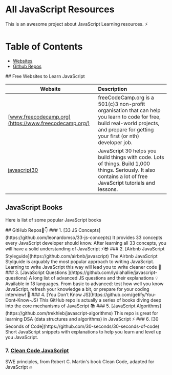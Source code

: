 # All JavaScript Resources
This is an awesome project about JavaScript Learning resources. ⚡

Table of Contents
=================
- [Websites](#websites)
- [Github Repos](#github-repos)

  
<a name="websites" />
## Free Websites to Learn JavaScript

| Website                                       | Description                                                                                                                                                                                                                   |
| --------------------------------------------- | :---------------------------------------------------------------------------------------------------------------------------------------------------------------------------------------------------------------------------- |
| [www.freecodecamp.org](https://www.freecodecamp.org/) | freeCodeCamp.org is a 501(c)3 non-profit organisation that can help you learn to code for free, build real-world projects, and prepare for getting your first (or nth) developer job.|
|[javascript30](https://javascript30.com/)|JavaScript 30 helps you build things with code. Lots of things. Build 1,000 things. Seriously. It also contains a lot of free JavaScript tutorials and lessons.|

## JavaScript Books
Here is list of some popular JavaScript books

<a name="github-repos" />
## GitHub Repos🧵👇
### 1. [33 JS Concepts](https://github.com/leonardomso/33-js-concepts)
It provides 33 concepts every JavaScript developer should know.
After learning all 33 concepts, you will have a solid understanding of JavaScript ⚡️😎
### 2. [Airbnb JavaScript Styleguide](https://github.com/airbnb/javascript)
The Airbnb JavaScript Stylguide is arguably the most popular approach to writing JavaScript.
Learning to write JavaScript this way will lead you to write cleaner code 🙌
### 3. [JavaScript Questions ](https://github.com/lydiahallie/javascript-questions)
A long list of advanced JS questions and their explanations 💡 
Available in 18 languages.
From basic to advanced: test how well you know JavaScript, refresh your knowledge a bit, or prepare for your coding interview! 🚀
### 4. [You Don’t Know JS](https://github.com/getify/You-Dont-Know-JS)
This GitHub repo is actually a series of books diving deep into the core mechanisms of JavaScript 📚
### 5. [JavaScript Algorithms](https://github.com/trekhleb/javascript-algorithms)
This repo is great for learning DSA (data structures and algorithms) in JavaScript ⚡️
### 6. [30 Seconds of Code](https://github.com/30-seconds/30-seconds-of-code)
Short JavaScript snippets with explanations to help you learn and level up you JavaScript.

### 7. [Clean Code JavaScript ](https://github.com/ryanmcdermott/clean-code-javascript)
SWE principles, from Robert C. Martin's book Clean Code, adapted for JavaScript 🔥
